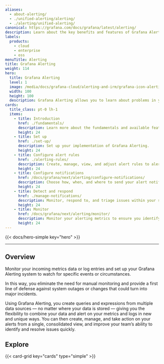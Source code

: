 ```yaml
---
aliases:
  - about-alerting/
  - ./unified-alerting/alerting/
  - ./alerting/unified-alerting/
canonical: https://grafana.com/docs/grafana/latest/alerting/
description: Learn about the key benefits and features of Grafana Alerting
labels:
  products:
    - cloud
    - enterprise
    - oss
menuTitle: Alerting
title: Grafana Alerting
weight: 114
hero:
  title: Grafana Alerting
  level: 1
  image: /media/docs/grafana-cloud/alerting-and-irm/grafana-icon-alerting.svg
  width: 100
  height: 100
  description: Grafana Alerting allows you to learn about problems in your systems moments after they occur.
cards:
  title_class: pt-0 lh-1
  items:
    - title: Introduction
      href: ./fundamentals/
      description: Learn more about the fundamentals and available features that help you create, manage, and respond to alerts; and improve your team’s ability to resolve issues quickly.
      height: 24
    - title: Set up
      href: ./set-up/
      description: Set up your implementation of Grafana Alerting.
      height: 24
    - title: Configure alert rules
      href: ./alerting-rules/
      description: Create, manage, view, and adjust alert rules to alert on your metrics data or log entries from multiple data sources — no matter where your data is stored.
      height: 24
    - title: Configure notifications
      href: /docs/grafana/next/alerting/configure-notifications/
      description: Choose how, when, and where to send your alert notifications.
      height: 24
    - title: Detect and respond
      href: ./manage-notifications/
      description: Monitor, respond to, and triage issues within your services.
      height: 24
    - title: Monitor
      href: /docs/grafana/next/alerting/monitor/
      description: Monitor your alerting metrics to ensure you identify potential issues before they become critical.
      height: 24
---
```


{{< docs/hero-simple key="hero" >}}

---

## Overview

Monitor your incoming metrics data or log entries and set up your Grafana Alerting system to watch for specific events or circumstances.

In this way, you eliminate the need for manual monitoring and provide a first line of defense against system outages or changes that could turn into major incidents.

Using Grafana Alerting, you create queries and expressions from multiple data sources — no matter where your data is stored — giving you the flexibility to combine your data and alert on your metrics and logs in new and unique ways. You can then create, manage, and take action on your alerts from a single, consolidated view, and improve your team’s ability to identify and resolve issues quickly.

## Explore

{{< card-grid key="cards" type="simple" >}}
